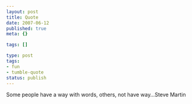 ```yaml
---
layout: post
title: Quote
date: 2007-06-12
published: true
meta: {}

tags: []

type: post
tags:
- fun
- tumble-quote
status: publish
---
```

<!-- blockquote  -->Some people have a way with words, others, not have way&#8230;<!-- endblockquote  -->Steve Martin
